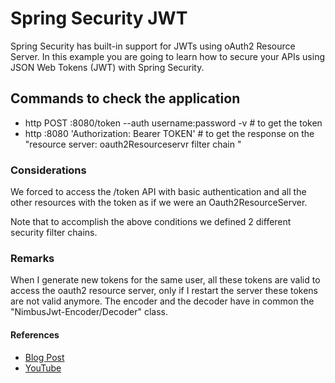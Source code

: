 # Spring Security JWT

Spring Security has built-in support for JWTs using oAuth2 Resource Server. 
In this example you are going to learn how to secure your APIs using JSON Web Tokens (JWT) with Spring Security.



## Commands to check the application

- http POST :8080/token --auth username:password -v  # to get the token
- http  :8080  'Authorization: Bearer TOKEN'         # to get the response on the "resource server: oauth2Resourceservr filter chain "



### Considerations

We forced to access the /token API with basic authentication and all the other resources 
with the token as if we were an Oauth2ResourceServer.

Note that to accomplish the above conditions we defined 2 different security filter chains.

### Remarks
When I generate new tokens for the same user, all these tokens are valid to access the oauth2 resource server,
only if I restart the server these tokens are not valid anymore. The encoder and the decoder have in common the "NimbusJwt-Encoder/Decoder" 
class.


#### References

- [Blog Post](https://www.danvega.dev/blog/2022/09/06/spring-security-jwt/)
- [YouTube](https://youtu.be/KYNR5js2cXE)
